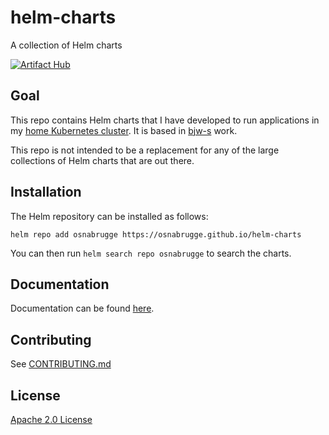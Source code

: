 # helm-charts
A collection of Helm charts

[![Artifact Hub](https://img.shields.io/endpoint?url=https://artifacthub.io/badge/repository/osnabrugge)](https://artifacthub.io/packages/search?repo=osnabrugge)

## Goal

This repo contains Helm charts that I have developed to run applications in my
[home Kubernetes cluster](https://github.com/osnabrugge/k8s-gitops.git). It is
based in [bjw-s](https://github.com/bjw-s/helm-charts) work.

This repo is not intended to be a replacement for any of the large collections
of Helm charts that are out there.

## Installation

The Helm repository can be installed as follows:

```console
helm repo add osnabrugge https://osnabrugge.github.io/helm-charts
```

You can then run `helm search repo osnabrugge` to search the charts.

## Documentation

Documentation can be found [here](https://osnabrugge.github.io/helm-charts/docs/).

## Contributing

See [CONTRIBUTING.md](./CONTRIBUTING.md)

## License

[Apache 2.0 License](./LICENSE)
